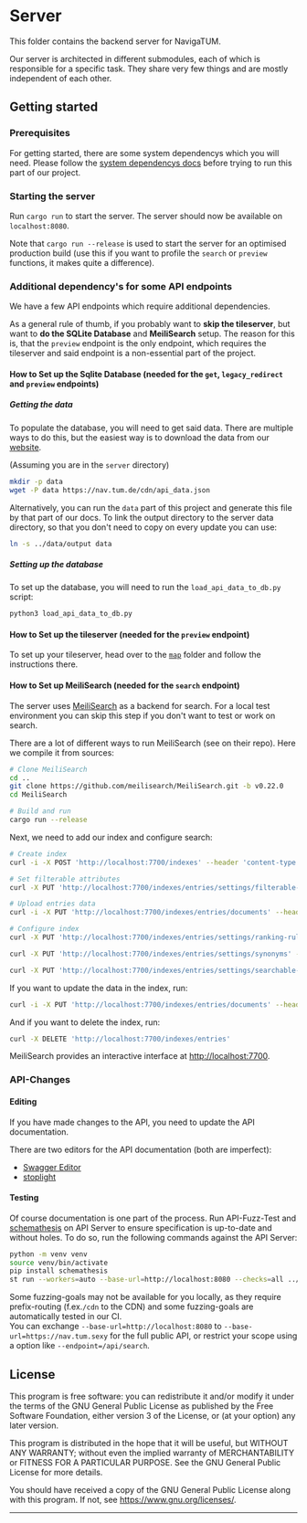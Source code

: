 # Server

This folder contains the backend server for NavigaTUM.

Our server is architected in different submodules, each of which is responsible for a specific task.
They share very few things and are mostly independent of each other.

## Getting started

### Prerequisites

For getting started, there are some system dependencys which you will need.
Please follow the [system dependencys docs](/resources/documentation/Dependencys.md) before trying to run this part of our project.

### Starting the server

Run `cargo run` to start the server.
The server should now be available on `localhost:8080`.

Note that `cargo run --release` is used to start the server for an optimised production build (use this if you want to profile the `search` or `preview` functions, it makes quite a difference).

### Additional dependency's for some API endpoints

We have a few API endpoints which require additional dependencies.

As a general rule of thumb, if you probably want to **skip the tileserver**, but want to **do the SQLite Database** and **MeiliSearch** setup.
The reason for this is, that the `preview` endpoint is the only endpoint, which requires the tileserver and said endpoint is a non-essential part of the project.

#### How to Set up the Sqlite Database (needed for the `get`, `legacy_redirect` and `preview` endpoints)

##### Getting the data

To populate the database, you will need to get said data.
There are multiple ways to do this, but the easiest way is to download the data from our [website](https://nav.tum.de/).

(Assuming you are in the `server` directory)

```bash
mkdir -p data
wget -P data https://nav.tum.de/cdn/api_data.json
```

Alternatively, you can run the `data` part of this project and generate this file by that part of our docs.
To link the output directory to the server data directory, so that you don't need to copy on every update you can use:

```bash
ln -s ../data/output data
```

##### Setting up the database

To set up the database, you will need to run the `load_api_data_to_db.py` script:

```bash
python3 load_api_data_to_db.py
```

#### How to Set up the tileserver (needed for the `preview` endpoint)

To set up your tileserver, head over to the [`map`](https://github.com/TUM-Dev/NavigaTUM/tree/main/map) folder and follow the instructions there.

#### How to Set up MeiliSearch (needed for the `search` endpoint)

The server uses [MeiliSearch](https://github.com/meilisearch/MeiliSearch) as a backend for search.
For a local test environment you can skip this step if you don't want to test or work on search.

There are a lot of different ways to run MeiliSearch (see on their repo). Here we compile it
from sources:

```bash
# Clone MeiliSearch
cd ..
git clone https://github.com/meilisearch/MeiliSearch.git -b v0.22.0
cd MeiliSearch

# Build and run
cargo run --release
```

Next, we need to add our index and configure search:

```bash
# Create index
curl -i -X POST 'http://localhost:7700/indexes' --header 'content-type: application/json' --data '{ "uid": "entries", "primaryKey": "ms_id" }'

# Set filterable attributes
curl -X PUT 'http://localhost:7700/indexes/entries/settings/filterable-attributes' --data '["facet"]'

# Upload entries data
curl -i -X PUT 'http://localhost:7700/indexes/entries/documents' --header 'content-type: application/json' --data-binary @data/search_data.json

# Configure index
curl -X PUT 'http://localhost:7700/indexes/entries/settings/ranking-rules' --data '["words","typo","rank:desc","exactness","proximity","attribute"]'

curl -X PUT 'http://localhost:7700/indexes/entries/settings/synonyms' --data @../data/search_synonyms.json

curl -X PUT 'http://localhost:7700/indexes/entries/settings/searchable-attributes' --data '[ "ms_id", "name", "arch_name", "type", "type_common_name", "parent_building", "parent_keywords", "address", "usage" ]'
```

If you want to update the data in the index, run:

```bash
curl -i -X PUT 'http://localhost:7700/indexes/entries/documents' --header 'content-type: application/json' --data-binary @data/search_data.json
```

And if you want to delete the index, run:

```bash
curl -X DELETE 'http://localhost:7700/indexes/entries'
```

MeiliSearch provides an interactive interface at [http://localhost:7700](http://localhost:7700).

### API-Changes

#### Editing

If you have made changes to the API, you need to update the API documentation.

There are two editors for the API documentation (both are imperfect):

- [Swagger Editor](https://editor.swagger.io/?url=https://raw.githubusercontent.com/TUM-Dev/navigatum/main/openapi.yaml)
- [stoplight](https://stoplight.io/)

#### Testing

Of course documentation is one part of the process.
Run API-Fuzz-Test and [schemathesis](https://github.com/schemathesis/schemathesis) on API Server to ensure specification is up-to-date and without holes.
To do so, run the following commands against the API Server:

```bash
python -m venv venv
source venv/bin/activate
pip install schemathesis
st run --workers=auto --base-url=http://localhost:8080 --checks=all ../openapi.yaml
```

Some fuzzing-goals may not be available for you locally, as they require prefix-routing (f.ex.`/cdn` to the CDN) and some fuzzing-goals are automatically tested in our CI.  
You can exchange `--base-url=http://localhost:8080` to `--base-url=https://nav.tum.sexy` for the full public API, or restrict your scope using a option like `--endpoint=/api/search`.

## License

This program is free software: you can redistribute it and/or modify
it under the terms of the GNU General Public License as published by
the Free Software Foundation, either version 3 of the License, or
(at your option) any later version.

This program is distributed in the hope that it will be useful,
but WITHOUT ANY WARRANTY; without even the implied warranty of
MERCHANTABILITY or FITNESS FOR A PARTICULAR PURPOSE. See the
GNU General Public License for more details.

You should have received a copy of the GNU General Public License
along with this program. If not, see <https://www.gnu.org/licenses/>.

---
